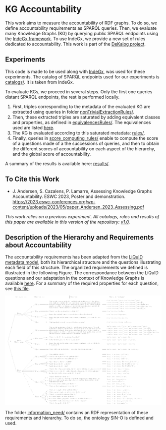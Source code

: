 # KG Accountability
This work aims to measure the accountability of RDF graphs. To do so, we define accountability requirements as SPARQL queries. Then, we evaluate many Knowledge Graphs (KG) by querying public SPARQL endpoints using the [IndeGx framework](https://github.com/Wimmics/dekalog). To use IndeGx, we provide a new set of rules dedicated to accountability.
This work is part of the [DeKalog project](https://dekalog.univ-nantes.fr).

## Experiments
This code is made to be used along with [IndeGx](https://github.com/Wimmics/dekalog), was used for these experiments.
The catalog of SPARQL endpoints used for our experiments is [catalogs/](catalogs/). It is taken from IndeGx.

To evaluate KGs, we proceed in several steps. Only the first one queries distant SPARQL endpoints, the rest is performed locally.
1. First, triples corresponding to the metadata of the evaluated KG are extracted using queries in folder [nonTrivialExtractionRules/](nonTrivialExtractionRules/).
2. Then, these extracted triples are saturated by adding equivalent classes and properties, as defined in [equivalencesRules/](equivalencesRules/). The equivalences used are listed [here](/docs/equivalences.md).
3. The KG is evaluated according to this saturated metadata: [rules/](rules/).
4. Finally, queries in [score_computing_rules/](score_computing_rules/) enable to compute the score of a questions made of a the successions of queries, and then to obtain the different scores of accountability on each aspect of the hierarchy, and the global score of accountability.

A summary of the results is available here: [results/](results/).

## To Cite this Work
- J. Andersen, S. Cazalens, P. Lamarre, Assessing Knowledge Graphs Accountability. ESWC 2023, Poster and demonstration. https://2023.eswc-conferences.org/wp-content/uploads/2023/05/paper_Andersen_2023_Assessing.pdf

*This work relies on a previous experiment. All catalogs, rules and results of this paper are available in this version of the repository: [v1.0](https://github.com/Jendersen/KG_accountability/tree/v1.0).*

## Description of the Hierarchy and Requirements about Accountability

The accountability requirements has been adapted from the [LiQuID metadata model](https://ceur-ws.org/Vol-2716/paper5.pdf), both its hierarchical structure and the questions illustrating each field of this structure. The organized requirements we defined is illustrated in the following Figure. The correspondance between the LiQuID questions and our adaptation in the context of Knowledge Graphs is available [here](docs/README.md). For a summary of the required properties for each question, see [this file](docs/questions_and_properties.md).

[![Accountability requirements](docs/tag_quest_query.png)](docs/tag_question_query.pdf)

The folder [information_need/](information_need/) contains an RDF representation of these requirements and hierarchy. To do so, the ontology SIN-O is defined and used.

